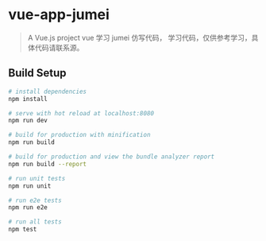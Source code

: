 # vue-app-jumei

> A Vue.js project
> vue 学习 jumei 仿写代码， 学习代码，仅供参考学习，具体代码请联系源。

## Build Setup

``` bash
# install dependencies
npm install

# serve with hot reload at localhost:8080
npm run dev

# build for production with minification
npm run build

# build for production and view the bundle analyzer report
npm run build --report

# run unit tests
npm run unit

# run e2e tests
npm run e2e

# run all tests
npm test
```

